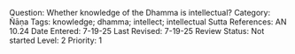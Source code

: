 Question: Whether knowledge of the Dhamma is intellectual?
Category: Ñāṇa
Tags: knowledge; dhamma; intellect; intellectual
Sutta References: AN 10.24
Date Entered: 7-19-25
Last Revised: 7-19-25
Review Status: Not started
Level: 2
Priority: 1